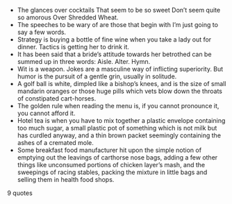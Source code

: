  - The glances over cocktails That seem to be so sweet Don’t seem quite so amorous Over Shredded Wheat.
 - The speeches to be wary of are those that begin with I’m just going to say a few words.
 - Strategy is buying a bottle of fine wine when you take a lady out for dinner. Tactics is getting her to drink it.
 - It has been said that a bride’s attitude towards her betrothed can be summed up in three words: Aisle. Alter. Hymn.
 - Wit is a weapon. Jokes are a masculine way of inflicting superiority. But humor is the pursuit of a gentle grin, usually in solitude.
 - A golf ball is white, dimpled like a bishop’s knees, and is the size of small mandarin oranges or those huge pills which vets blow down the throats of constipated cart-horses.
 - The golden rule when reading the menu is, if you cannot pronounce it, you cannot afford it.
 - Hotel tea is when you have to mix together a plastic envelope containing too much sugar, a small plastic pot of something which is not milk but has curdled anyway, and a thin brown packet seemingly containing the ashes of a cremated mole.
 - Some breakfast food manufacturer hit upon the simple notion of emptying out the leavings of carthorse nose bags, adding a few other things like unconsumed portions of chicken layer’s mash, and the sweepings of racing stables, packing the mixture in little bags and selling them in health food shops.

9 quotes